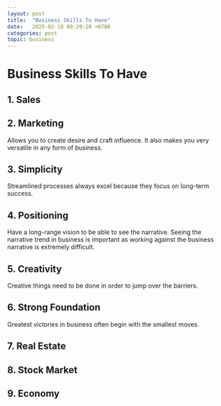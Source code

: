 ```yaml
---
layout: post
title:  "Business Skills To Have"
date:   2025-02-18 09:29:20 +0700
categories: post
topic: business
---
```


# Business Skills To Have

## 1. Sales

## 2. Marketing

Allows you to create desire and craft influence. It also makes you very versatile in any form of business.

## 3. Simplicity 

Streamlined processes always excel because they focus on long-term success.

## 4. Positioning

Have a long-range vision to be able to see the narrative. Seeing the narrative trend in business is important as working against the business narrative is extremely difficult.

## 5. Creativity

Creative things need to be done in order to jump over the barriers.

## 6. Strong Foundation

Greatest victories in business often begin with the smallest moves.

## 7. Real Estate

## 8. Stock Market

## 9. Economy
